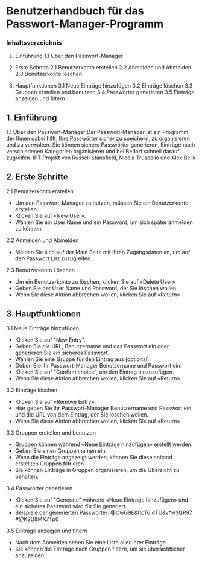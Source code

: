 # Benutzerhandbuch für das Passwort-Manager-Programm

### Inhaltsverzeichnis

1. Einführung
    1.1 Über den Passwort-Manager

2. Erste Schritte
    2.1 Benutzerkonto erstellen
    2.2 Anmelden und Abmelden
    2.3 Benutzerkonto löschen

3. Hauptfunktionen
    3.1 Neue Einträge hinzufügen
    3.2 Einträge löschen
    3.3 Gruppen erstellen und benutzen
    3.4 Passwörter generieren
    3.5 Einträge anzeigen und filtern







## 1. Einführung

1.1 Über den Passwort-Manager
Der Passwort-Manager ist ein Programm, der Ihnen dabei hilft, Ihre Passwörter sicher zu speichern, zu organisieren und zu verwalten. Sie können sichere Passwörter generieren, Einträge nach verschiedenen Kategorien organisieren und bei Bedarf schnell darauf zugreifen.
IPT Projekt von Russell Stansfield, Nicola Truscello und Alex Belik





## 2. Erste Schritte

2.1 Benutzerkonto erstellen
- Um den Passwort-Manager zu nutzen, müssen Sie ein Benutzerkonto erstellen. 
- Klicken Sie auf «New User». 
- Wählen Sie ein User Name und ein Password, um sich später anmelden zu können.

2.2 Anmelden und Abmelden
- Melden Sie sich auf der Main Seite mit Ihren Zugangsdaten an, um auf den Passwort List zuzugreifen. 

2.3 Benutzerkonto Löschen
- Um ein Benutzerkonto zu löschen, klicken Sie auf «Delete User» 
- Geben Sie der User Name und Password, der Sie löschen wollen.
- Wenn Sie diese Aktion abbrechen wollen, klicken Sie auf «Return»





## 3. Hauptfunktionen

3.1 Neue Einträge hinzufügen
- Klicken Sie auf "New Entry".
- Geben Sie die URL, Benutzername und das Passwort ein oder generieren Sie ein sicheres Passwort.
- Wählen Sie eine Gruppe für den Eintrag aus (optional).
- Geben Sie Ihr Passwort-Manager Benutzername und Passwort ein.
- Klicken Sie auf "Confirm choice", um den Eintrag hinzuzufügen.
- Wenn Sie diese Aktion abbrechen wollen, klicken Sie auf «Return»


3.2 Einträge löschen
- Klicken Sie auf «Remove Entry».
- Hier geben Sie Ihr Passwort-Manager Benutzername und Passwort ein und die URL von dem Eintrag, der Sie löschen wollen.
- Wenn Sie diese Aktion abbrechen wollen, klicken Sie auf «Return»


3.3 Gruppen erstellen und benutzen
- Gruppen können während «Neue Einträge hinzufügen» erstellt werden.
- Geben Sie einen Gruppennamen ein.
- Wenn die Einträge angezeigt werden, können Sie diese anhand erstellten Gruppen filtrieren.
- Sie können Einträge in Gruppen organisieren, um die Übersicht zu behalten.


3.4 Passwörter generieren
- Klicken Sie auf "Generate" während «Neue Einträge hinzufügen» und ein sicheres Password wird für Sie generiert.
- Beispiele der generierten Passwörter: @OwG9E&l1cT6     dTU&v*w5QR97      #@K2D&MX7Tp6


3.5 Einträge anzeigen und filtern
- Nach dem Anmelden sehen Sie eine Liste aller Ihrer Einträge.
- Sie können die Einträge nach Gruppen filtern, um sie übersichtlicher anzuzeigen.









